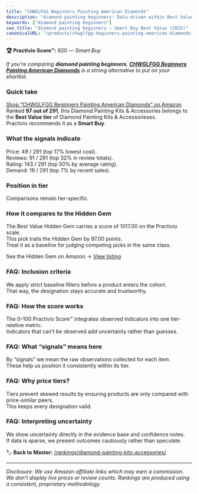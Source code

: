 ```yaml
---
title: "CHWGLFGG Beginners Painting American Diamonds"
description: "diamond painting beginners: Data-driven within Best Value ranking using the Practivio Score™. Positioned by quality, value, demand, findability, momentum."
keywords: ["diamond painting beginners"]
seo_title: "diamond painting beginners — Smart Buy Best Value (2025)"
canonicalURL: "/products/chwglfgg-beginners-painting-american-diamonds-B0DF5F8616/"
---
```


**🏆 Practivio Score™:** 920 — _Smart Buy_


*If you're comparing **diamond painting beginners**, **[CHWGLFGG Beginners Painting American Diamonds](https://www.amazon.com/dp/B0DF5F8616?tag=practivio-20)** is a strong alternative to put on your shortlist.*
### Quick take
[Shop “CHWGLFGG Beginners Painting American Diamonds” on Amazon](https://www.amazon.com/dp/B0DF5F8616?tag=practivio-20)
Ranked **97 out of 291**, this Diamond Painting Kits & Accessories belongs to the **Best Value tier** of Diamond Painting Kits & Accessorieses.  
Practivio recommends it as a **Smart Buy**.

### What the signals indicate
Price: 49 / 291 (top 17% lowest cost).  
Reviews: 91 / 291 (top 32% in review totals).  
Rating: 143 / 291 (top 50% by average rating).  
Demand: 19 / 291 (top 7% by recent sales).

### Position in tier
Comparisons remain tier-specific.

### How it compares to the Hidden Gem
The Best Value Hidden Gem carries a score of 1017.00 on the Practivio scale.  
This pick trails the Hidden Gem by 97.00 points.  
Treat it as a baseline for judging competing picks in the same class.  

See the Hidden Gem on Amazon → [View listing](https://www.amazon.com/dp/B07P5YDBZR?tag=practivio-20)

### FAQ: Inclusion criteria
We apply strict baseline filters before a product enters the cohort.  
That way, the designation stays accurate and trustworthy.

### FAQ: How the score works
The 0–100 Practivio Score™ integrates observed indicators into one tier-relative metric.  
Indicators that can’t be observed add uncertainty rather than guesses.

### FAQ: What “signals” means here
By “signals” we mean the raw observations collected for each item.  
These help us position it consistently within its tier.

### FAQ: Why price tiers?
Tiers prevent skewed results by ensuring products are only compared with price-similar peers.  
This keeps every designation valid.

### FAQ: Interpreting uncertainty
We show uncertainty directly in the evidence base and confidence notes.  
If data is sparse, we present outcomes cautiously rather than speculate.


🏷️ **Back to Master:** [/rankings/diamond-painting-kits-accessories/](/rankings/diamond-painting-kits-accessories/)

---
_Disclosure: We use Amazon affiliate links which may earn a commission. We don’t display live prices or review counts. Rankings are produced using a consistent, proprietary methodology._
